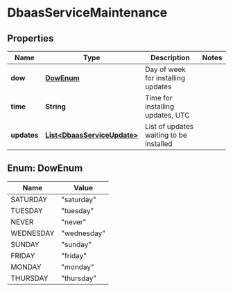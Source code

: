 # DbaasServiceMaintenance

## Properties
Name | Type | Description | Notes
------------ | ------------- | ------------- | -------------
**dow** | [**DowEnum**](#DowEnum) | Day of week for installing updates | 
**time** | **String** | Time for installing updates, UTC | 
**updates** | [**List&lt;DbaasServiceUpdate&gt;**](DbaasServiceUpdate.md) | List of updates waiting to be installed | 

<a name="DowEnum"></a>
## Enum: DowEnum
Name | Value
---- | -----
SATURDAY | &quot;saturday&quot;
TUESDAY | &quot;tuesday&quot;
NEVER | &quot;never&quot;
WEDNESDAY | &quot;wednesday&quot;
SUNDAY | &quot;sunday&quot;
FRIDAY | &quot;friday&quot;
MONDAY | &quot;monday&quot;
THURSDAY | &quot;thursday&quot;
